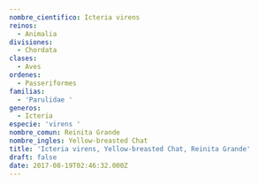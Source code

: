 ```yaml
---
nombre_cientifico: Icteria virens
reinos:
  - Animalia
divisiones:
  - Chordata
clases:
  - Aves
ordenes:
  - Passeriformes
familias:
  - 'Parulidae '
generos:
  - Icteria
especie: 'virens '
nombre_comun: Reinita Grande
nombre_ingles: Yellow-breasted Chat
title: 'Icteria virens, Yellow-breasted Chat, Reinita Grande'
draft: false
date: 2017-08-19T02:46:32.000Z
---
```


